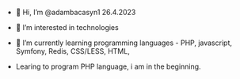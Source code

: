 - 👋 Hi, I’m @adambacasyn1 26.4.2023
- 👀 I’m interested in technologies
- 🌱 I’m currently learning programming languages - PHP, javascript, Symfony, Redis, CSS/LESS, HTML, 



- Learing to program PHP language, i am in the beginning.


